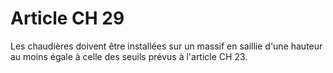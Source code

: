 # Article CH 29

Les chaudières doivent être installées sur un massif en saillie d'une hauteur au moins égale à celle des seuils prévus à l'article CH 23.
